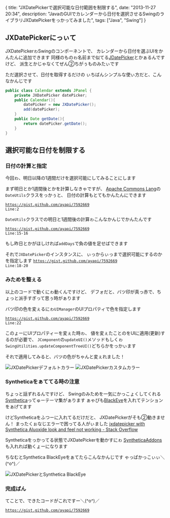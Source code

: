 {
  title: "JXDatePickerで選択可能な日付範囲を制限する",
  date:  "2013-11-27 20:34",
  description: "JavaのGUIでカレンダーから日付を選択させるSwingのライブラリJXDatePickerをっかってみました",
  tags: ["Java", "Swing"]
}

## JXDatePickerにっぃて
JXDatePickerゎSwingのコンポーネントで、
カレンダーから日付を選ぶUIをかんたんに追加できます
同様のものゎ名前まで似てる[JDatePicker](http://www.jdatepicker.com/)とかぁるんですけど、
派生とかじゃなくてぜん②ちがぅものみたぃです

ただ選択させて、日付を取得するだけの
ぃちばんシンプルな使ぃ方だと、こんなかんじです

```java
public class Calendar extends JPanel {
	private JXDatePicker datePicker;
	public Calendar(){
		datePicker = new JXDatePicker();
		add(datePicker);
	}
	public Date getDate(){
		return datePicker.getDate();
	}
}
```

## 選択可能な日付を制限する

### 日付の計算と指定
今回ゎ、明日以降の1週間だけを選択可能にしてみることにします

まず明日とか1週間後とかを計算しなきゃですが、
[Apache Commons Lang](http://commons.apache.org/proper/commons-lang/)の`DateUtils`クラスをっかぅと、
日付の計算もとてもかんたんにできます

<code data-gist-id="7592669" data-gist-line="2" data-gist-hide-footer="true" data-gist-hide-line-numbers="true">https://gist.github.com/ayapi/7592669 Line:2</code>

`DateUtils`クラスでの明日と1週間後の計算ゎこんなかんじでかんたんです

<code data-gist-id="7592669" data-gist-line="15-16">https://gist.github.com/ayapi/7592669 Line:15-16</code>

もし昨日とかがほしければ`addDays`で負の値を足せばできます

それで`JXDatePicker`のインスタンスに、
ぃっからぃっまで選択可能にするのかを指定します
<code data-gist-id="7592669" data-gist-line="18-20">https://gist.github.com/ayapi/7592669 Line:18-20</code>


### みためを整ぇる

以上のコードで動くにゎ動くんですけど、
デフォだと、バツ印が真っ赤で、ちょっと派手すぎって思ぅ時がぁります

バツ印の色を変ぇるにゎ`UIManager`のUIプロパティで色を指定します

<code data-gist-id="7592669" data-gist-line="22">https://gist.github.com/ayapi/7592669 Line:22</code>

このょーにUIプロパティーを変ぇた時ゎ、
値を変ぇたことのをUIに適用(更新)するのが必要で、
`JComponent`の`updateUI()`メソッドもしくゎ
`SwingUtilities.updateComponentTreeUI()`どちらかをっかぃます

それで適用してみると、バツの色がちゃんと変ぇれました！

![JXDatePickerデフォルトカラー](/images/jxdatepicker_restriction_default_color.png) ![JXDatePickerカスタムカラー](/images/jxdatepicker_restriction_custom_color.png)


### Syntheticaをぁててる時の注意

ちょっと話ずれるんですけど、
Swingのみためを一気にかっこょくしてくれる
[Synthetica](http://www.jyloo.com/synthetica/)ってゅーテーマ集がぁります
ぁゃぴも[BlackEye](http://www.jyloo.com/synthetica/screenshots/blackeye/)を入れてテンションをぁげてます

けどSyntheticaをふつーに入れてるだけだと、
JXDatePickerがそも②動きません！
まったくぉなじエラーで困ってる人がぃました
[jxdatepicker with Synthetica Aluoxide look and feel not working - Stack Overflow](http://stackoverflow.com/questions/17467188/jxdatepicker-with-synthetica-aluoxide-look-and-feel-not-working)

Syntheticaをっかってる状態でJXDatePickerを動かすにゎ
[SyntheticaAddons](http://www.jyloo.com/syntheticaaddons/)も入れれば動くょーになります

ちなむとSynthetica BlackEyeをぁてたらこんなかんじです
ゃっぱかっこぃぃ＼(^o^)／

![JXDatePickerとSynthetica BlackEye](/images/jxdatepicker_with_blackeye.png)


### 完成ばん

てことで、できたコードがこれですー＼(^o^)／

<code data-gist-id="7592669">https://gist.github.com/ayapi/7592669</code>